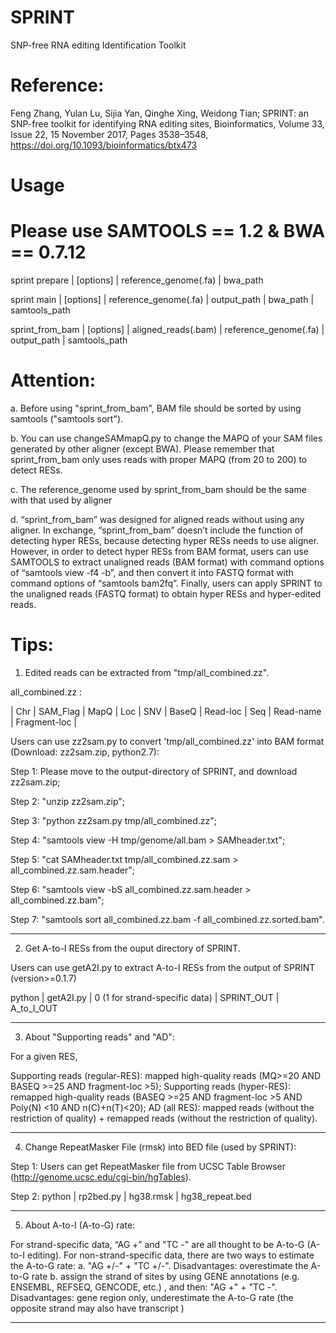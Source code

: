 # SPRINT
SNP-free RNA editing Identification Toolkit

# Reference:
Feng Zhang, Yulan Lu, Sijia Yan, Qinghe Xing, Weidong Tian; SPRINT: an SNP-free toolkit for identifying RNA editing sites, Bioinformatics, Volume 33, Issue 22, 15 November 2017, Pages 3538–3548, https://doi.org/10.1093/bioinformatics/btx473

# Usage

# Please use SAMTOOLS == 1.2 & BWA == 0.7.12 

sprint prepare |  [options]  | reference_genome(.fa) | bwa_path



sprint main  |  [options]  |  reference_genome(.fa) |   output_path  |  bwa_path  |  samtools_path



sprint_from_bam  |  [options]  |  aligned_reads(.bam)  |  reference_genome(.fa)  |  output_path  |  samtools_path


# Attention:  

a. Before using "sprint_from_bam", BAM file should be sorted by using samtools ("samtools sort"). 

b. You can use changeSAMmapQ.py to change the MAPQ of your SAM files generated by other aligner (except BWA). Please remember that sprint_from_bam only uses reads with proper MAPQ (from 20 to 200) to detect RESs.

c. The reference_genome used by sprint_from_bam should be the same with that used by aligner

d. “sprint_from_bam” was designed for aligned reads without using any aligner. In exchange, “sprint_from_bam” doesn’t include the function of detecting hyper RESs, because detecting hyper RESs needs to use aligner. However, in order to detect hyper RESs from BAM format, users can use SAMTOOLS to extract unaligned reads (BAM format) with command options of “samtools view -f4 -b”, and then convert it into FASTQ format with command options of “samtools bam2fq”. Finally, users can apply SPRINT to the unaligned reads (FASTQ format) to obtain hyper RESs and hyper-edited reads.


# Tips:

1. Edited reads can be extracted from "tmp/all_combined.zz".

all_combined.zz :

| Chr | SAM_Flag | MapQ | Loc | SNV | BaseQ | Read-loc | Seq | Read-name | Fragment-loc |

Users can use zz2sam.py to convert 'tmp/all_combined.zz' into BAM format (Download: zz2sam.zip, python2.7): 

Step 1:  Please move to the output-directory of SPRINT, and download zz2sam.zip;

Step 2: "unzip zz2sam.zip";

Step 3: "python zz2sam.py tmp/all_combined.zz";

Step 4: "samtools view -H tmp/genome/all.bam > SAMheader.txt";

Step 5: "cat SAMheader.txt tmp/all_combined.zz.sam > all_combined.zz.sam.header";

Step 6: "samtools view -bS all_combined.zz.sam.header > all_combined.zz.bam";

Step 7: "samtools sort all_combined.zz.bam -f all_combined.zz.sorted.bam".

________________________

2. Get A-to-I RESs from the ouput directory of SPRINT.

Users can use getA2I.py to extract A-to-I RESs from the output of SPRINT (version>=0.1.7)

python   |  getA2I.py   |  0 (1 for strand-specific data)   |  SPRINT_OUT   |   A_to_I_OUT

________________________

3. About "Supporting reads" and "AD":

For a given RES,

Supporting reads (regular-RES): mapped high-quality reads (MQ>=20 AND BASEQ >=25 AND fragment-loc >5);
Supporting reads (hyper-RES): remapped high-quality reads (BASEQ >=25 AND fragment-loc >5 AND Poly(N) <10 AND n(C)+n(T)<20);
AD (all RES): mapped reads (without the restriction of quality) + remapped reads (without the restriction of quality).
________________________

4. Change RepeatMasker File (rmsk) into BED file (used by SPRINT):

Step 1:  Users can get RepeatMasker file from UCSC Table Browser (http://genome.ucsc.edu/cgi-bin/hgTables).



Step 2: python  | rp2bed.py  |  hg38.rmsk  |  hg38_repeat.bed

________________________

5. About A-to-I (A-to-G) rate:

For strand-specific data, “AG +” and "TC -"  are all thought to be A-to-G (A-to-I editing). 
For non-strand-specific data, there are two ways to estimate the A-to-G rate:
a. "AG +/-" + "TC +/-". Disadvantages: overestimate the A-to-G rate
b. assign the strand of sites by using GENE annotations (e.g. ENSEMBL, REFSEQ, GENCODE, etc.) , and then: "AG +" + "TC -".  Disadvantages: gene region only, underestimate the A-to-G rate (the opposite strand may also have transcript )
________________________
